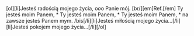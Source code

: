 [ol][li]Jesteś radością mojego życia, o*o*o Panie mój. [br/][em]Ref.[/em] Ty jesteś moim Panem, * Ty jesteś moim Panem, * Ty jesteś moim Panem, * na zawsze jesteś Panem mym. /bis[/li][li]Jesteś miłością mojego życia...[/li][li]Jesteś pokojem mojego życia...[/li][/ol]